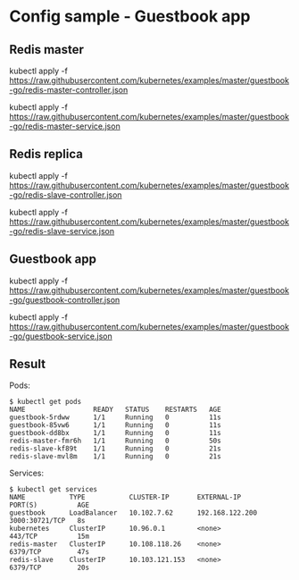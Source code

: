 # Config sample - Guestbook app

## Redis master

kubectl apply -f https://raw.githubusercontent.com/kubernetes/examples/master/guestbook-go/redis-master-controller.json

kubectl apply -f https://raw.githubusercontent.com/kubernetes/examples/master/guestbook-go/redis-master-service.json

## Redis replica

kubectl apply -f https://raw.githubusercontent.com/kubernetes/examples/master/guestbook-go/redis-slave-controller.json

kubectl apply -f https://raw.githubusercontent.com/kubernetes/examples/master/guestbook-go/redis-slave-service.json

## Guestbook app

kubectl apply -f https://raw.githubusercontent.com/kubernetes/examples/master/guestbook-go/guestbook-controller.json

kubectl apply -f https://raw.githubusercontent.com/kubernetes/examples/master/guestbook-go/guestbook-service.json

## Result 

Pods: 

```
$ kubectl get pods
NAME                 READY   STATUS    RESTARTS   AGE
guestbook-5rdww      1/1     Running   0          11s
guestbook-85vw6      1/1     Running   0          11s
guestbook-dd8bx      1/1     Running   0          11s
redis-master-fmr6h   1/1     Running   0          50s
redis-slave-kf89t    1/1     Running   0          21s
redis-slave-mvl8m    1/1     Running   0          21s
```

Services: 
```
$ kubectl get services
NAME           TYPE           CLUSTER-IP       EXTERNAL-IP       PORT(S)          AGE
guestbook      LoadBalancer   10.102.7.62      192.168.122.200   3000:30721/TCP   8s
kubernetes     ClusterIP      10.96.0.1        <none>            443/TCP          15m
redis-master   ClusterIP      10.108.118.26    <none>            6379/TCP         47s
redis-slave    ClusterIP      10.103.121.153   <none>            6379/TCP         20s
```

